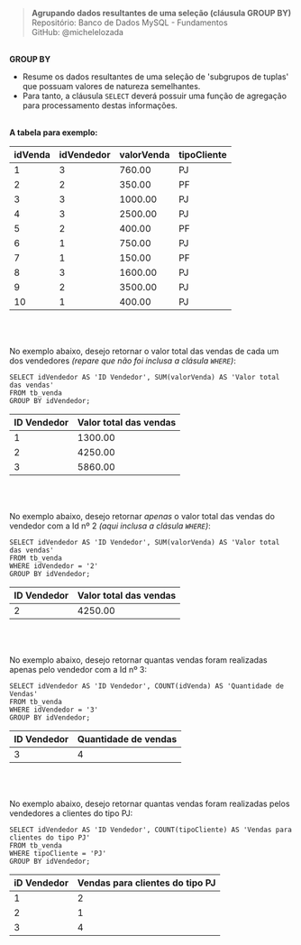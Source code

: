> **Agrupando dados resultantes de uma seleção (cláusula GROUP BY)**     
> Repositório: Banco de Dados MySQL - Fundamentos  
> GitHub: @michelelozada
&nbsp;
     
&nbsp;     
**GROUP BY**  
- Resume os dados resultantes de uma seleção de 'subgrupos de tuplas' que possuam valores de natureza semelhantes. 
- Para tanto, a cláusula `SELECT` deverá possuir uma função de agregação para processamento destas informações.
&nbsp;
     
&nbsp;  
**A tabela para exemplo:** 

| idVenda  | idVendedor  | valorVenda | tipoCliente |
| :---     | :---   	 | :---       | :---        | 
| 1		   | 3			 |  760.00 	  | PJ          |
| 2		   | 2	         |  350.00    | PF          |
| 3	       | 3           | 1000.00    | PJ          |
| 4		   | 3 			 | 2500.00	  | PJ          |
| 5	       | 2			 |  400.00    | PF          |
| 6 	   | 1			 |  750.00    | PJ          |
| 7        | 1           |  150.00    | PF          |
| 8        | 3           | 1600.00    | PJ          |
| 9        | 2			 | 3500.00    | PJ          |
| 10       | 1			 |  400.00    | PJ          |

&nbsp;

&nbsp;  
No exemplo abaixo, desejo retornar o valor total das vendas de cada um dos vendedores *(repare que não foi inclusa a clásula `WHERE`)*:
```mysql
SELECT idVendedor AS 'ID Vendedor', SUM(valorVenda) AS 'Valor total das vendas'
FROM tb_venda
GROUP BY idVendedor;
```
| ID Vendedor  | Valor total das vendas    |
| :---         | :---   				   |
| 1			   | 1300.00				   |	
| 2	           | 4250.00				   |	
| 3		       | 5860.00				   |

&nbsp;

&nbsp;  
No exemplo abaixo, desejo retornar *apenas* o valor total das vendas do vendedor com a Id nº 2 *(aqui inclusa a clásula `WHERE`)*:
```mysql
SELECT idVendedor AS 'ID Vendedor', SUM(valorVenda) AS 'Valor total das vendas'
FROM tb_venda
WHERE idVendedor = '2'
GROUP BY idVendedor;
```
| ID Vendedor | Valor total das vendas |
| :---        | :---   				   |
| 2	          | 4250.00				   |	

&nbsp;

&nbsp;  
No exemplo abaixo, desejo retornar quantas vendas foram realizadas apenas pelo vendedor com a Id nº 3:
```mysql
SELECT idVendedor AS 'ID Vendedor', COUNT(idVenda) AS 'Quantidade de Vendas'
FROM tb_venda
WHERE idVendedor = '3'
GROUP BY idVendedor;
```
| ID Vendedor  | Quantidade de vendas |
| :---         | :---   			  |
| 3	           | 4				      |

&nbsp;

&nbsp;  
No exemplo abaixo, desejo retornar quantas vendas foram realizadas pelos vendedores a clientes do tipo PJ:
```mysql
SELECT idVendedor AS 'ID Vendedor', COUNT(tipoCliente) AS 'Vendas para clientes do tipo PJ'
FROM tb_venda
WHERE tipoCliente = 'PJ'
GROUP BY idVendedor;
```
| iD Vendedor  | Vendas para clientes do tipo PJ |
| :---         | :---   				         |
| 1	           | 2				                 |
| 2	           | 1				                 |
| 3	           | 4				                 |